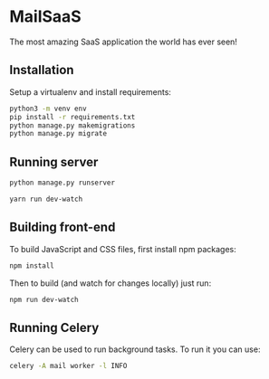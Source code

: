 # MailSaaS

The most amazing SaaS application the world has ever seen!

## Installation

Setup a virtualenv and install requirements:

```bash
python3 -m venv env
pip install -r requirements.txt
python manage.py makemigrations
python manage.py migrate
```

## Running server

```bash
python manage.py runserver
```
```bash
yarn run dev-watch
```

## Building front-end

To build JavaScript and CSS files, first install npm packages:

```bash
npm install
```

Then to build (and watch for changes locally) just run:

```bash
npm run dev-watch
```

## Running Celery

Celery can be used to run background tasks. To run it you can use:

```bash
celery -A mail worker -l INFO
```

<!-- ## Google Authentication Setup

To setup Google Authentication, follow the [instructions here](https://django-allauth.readthedocs.io/en/latest/providers.html#google).


## Running Tests

To run tests simply run:

```bash
./manage.py test
```

Or to test a specific app/module:

```bash
./manage.py test apps.utils.tests.test_slugs
```


On Linux-based systems you can watch for changes using the following:

```bash
ack --python | entr python ./manage.py test
``` -->
